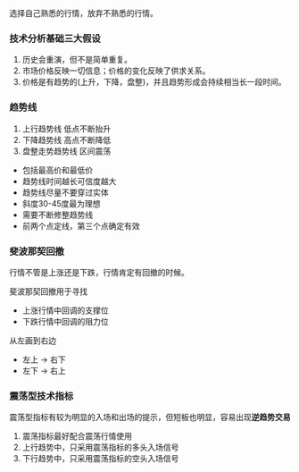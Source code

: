 选择自己熟悉的行情，放弃不熟悉的行情。

### 技术分析基础三大假设
1. 历史会重演，但不是简单重复。
2. 市场价格反映一切信息；价格的变化反映了供求关系。
3. 价格是有趋势的(上升，下降，盘整)，并且趋势形成会持续相当长一段时间。

### 趋势线
1. 上行趋势线 低点不断抬升
2. 下降趋势线 高点不断降低
3. 盘整走势趋势线 区间震荡

- 包括最高价和最低价
- 趋势线时间越长可信度越大
- 趋势线尽量不要穿过实体
- 斜度30-45度最为理想
- 需要不断修整趋势线
- 前两个点定线，第三个点确定有效

### 斐波那契回撤
行情不管是上涨还是下跌，行情肯定有回撤的时候。

斐波那契回撤用于寻找
- 上涨行情中回调的支撑位
- 下跌行情中回调的阻力位

从左画到右边
- 左上 -> 右下
- 左下 -> 右上

### 震荡型技术指标
震荡型指标有较为明显的入场和出场的提示，但短板也明显，容易出现**逆趋势交易**

1. 震荡指标最好配合震荡行情使用
2. 上行趋势中，只采用震荡指标的多头入场信号
3. 下行趋势中，只采用震荡指标的空头入场信号